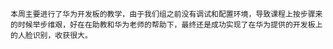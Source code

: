     本周主要进行了华为开发板的教学，由于我们组之前没有调试和配置环境，导致课程上按步骤来的时候举步维艰，好在在助教和华为老师的帮助下，最终还是成功实现了在华为提供的开发板上的人脸识别，收获很大。

